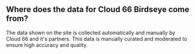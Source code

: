 


## Where does the data for Cloud 66 Birdseye come from?
The data shown on the site is collected automatically and manually by Cloud 66 and it's partners. This data is manually curated and moderated to ensure high accuracy and quality.

